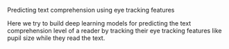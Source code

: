 Predicting text comprehension using eye tracking features


Here we try to build deep learning models for predicting the text comprehension level of a reader by tracking their eye tracking features like pupil size while they read the text.
